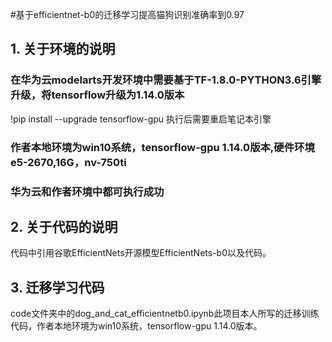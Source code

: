 #基于efficientnet-b0的迁移学习提高猫狗识别准确率到0.97
## 1. 关于环境的说明

### 在华为云modelarts开发环境中需要基于TF-1.8.0-PYTHON3.6引擎升级，将tensorflow升级为1.14.0版本
!pip install --upgrade tensorflow-gpu
执行后需要重启笔记本引擎

### 作者本地环境为win10系统，tensorflow-gpu 1.14.0版本,硬件环境e5-2670,16G，nv-750ti

### 华为云和作者环境中都可执行成功

## 2. 关于代码的说明
代码中引用谷歌EfficientNets开源模型EfficientNets-b0以及代码。

## 3. 迁移学习代码
code文件夹中的dog_and_cat_efficientnetb0.ipynb此项目本人所写的迁移训练代码，作者本地环境为win10系统，tensorflow-gpu 1.14.0版本。
